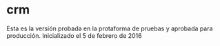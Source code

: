 # crm
Esta es la versión probada en la protaforma de pruebas y aprobada para producción.
Inicializado el 5 de febrero de 2016
